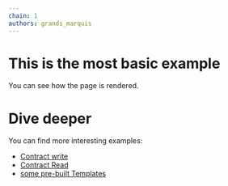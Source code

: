 ```yaml
---
chain: 1
authors: grands_marquis
---
```


# This is the most basic example

You can see how the page is rendered.

# Dive deeper

You can find more interesting examples:

- [Contract write](https://fastdapp.xyz/editor?template=contract_write)
- [Contract Read](https://fastdapp.xyz/editor?template=contract_read)
- [some pre-built Templates](https://docs.fastdapp.xyz/docs/category/templates)
